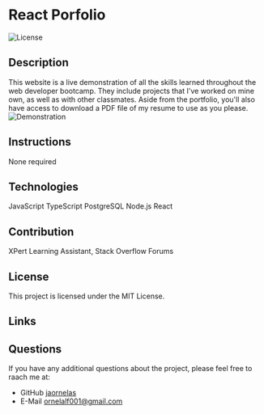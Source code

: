 # React Porfolio
![License](https://img.shields.io/badge/License-MIT-blue.svg)

## Description 
This website is a live demonstration of all the skills learned throughout the web developer bootcamp. They include projects that I've worked on mine own, as well as with other classmates. Aside from the portfolio, you'll also have access to download a PDF file of my resume to use as you please.
![Demonstration](./src/img/screepCapture.png)

 

## Instructions
None required 

## Technologies

JavaScript
TypeScript
PostgreSQL
Node.js
React

## Contribution 
XPert Learning Assistant, Stack Overflow Forums

## License
This project is licensed under the MIT License. 

## Links


## Questions 
If you have any additional questions about the project, please feel free to raach me at: 
- GitHub [jaornelas](https://github.com/jaornelas)
- E-Mail [ornelalf001@gmail.com](mailto:ornelalf001@gmail.com)